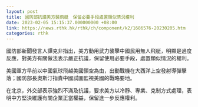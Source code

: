 ```yaml
---
layout: post
title: 國防部抗議美方襲飛艇　保留必要手段處置類似情況權利
date: 2023-02-05 15:15:37.000000000 +08:00
link: https://news.rthk.hk/rthk/ch/component/k2/1686576-20230205.htm
categories: rthk
---
```


國防部新聞發言人譚克非指出，美方動用武力襲擊中國民用無人飛艇，明顯是過度反應，對美方有關做法表示嚴正抗議，保留使用必要手段，處置類似情況的權利。

美國軍方早前以中國氣球飛越美國領空為由，出動戰機在大西洋上空發射導彈擊落；國防部長奧斯汀指責中國試圖監視美國的戰略要地。

在北京，外交部表示強烈不滿及抗議，要求美方以冷靜、專業、克制方式處理，表明中方堅決維護有關企業正當權益，保留進一步反應權利。
